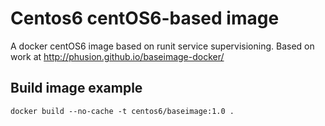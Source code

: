 Centos6 centOS6-based image
==============


A docker centOS6 image based on runit service supervisioning.
Based on work at http://phusion.github.io/baseimage-docker/

## Build image example

    docker build --no-cache -t centos6/baseimage:1.0 .

